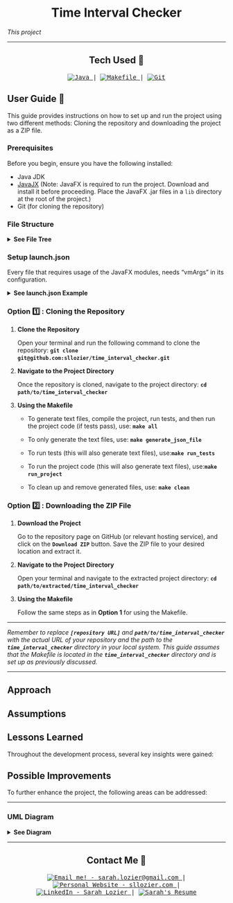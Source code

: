 <!-- Title -->
<h1 align="center">Time Interval Checker</h1>
<p align="center">



<i>This project 
</i></p>

---

<h2 align="center">Tech Used 🧰</h2>

<!-- Tech Stack -->
<p align="center">
<kbd>
<a href="https://www.java.com/en/">
    <img alt="Java" src="https://img.shields.io/static/v1?label=&message=Java&color=ED8B00&logo=OpenJDK&logoColor=FFFFFF" />
  </a> | <a href="https://makefiletutorial.com/">
    <img alt="Makefile" src="https://img.shields.io/static/v1?label=&message=Makefile&color=6D00CC&logo=Make&logoColor=FFFFFF" />
  </a> | <a href="https://git-scm.com/">
    <img alt="Git" src="https://img.shields.io/static/v1?label=&message=Git&color=F05032&logo=Git&logoColor=FFFFFF" />
  </a>
  
  </kbd>
</p>

## User Guide 📔

This guide provides instructions on how to set up and run the project using two different methods: Cloning the repository and downloading the project as a ZIP file.

### Prerequisites

Before you begin, ensure you have the following installed:
- Java JDK
- [JavaJX](https://openjdk.org/) (Note: JavaFX is required to run the project. Download and install it before proceeding. Place the JavaFX .jar files in a `lib` directory at the root of the project.)
- Git (for cloning the repository)

### File Structure

<details>
<summary><b>See File Tree</b></summary>

The suggested file structure for your project is as follows:

```

.
└── time_interval_checker/
    ├── .vscode/
    │   ├── launch.json
    │   └── settings.json
    ├── bin/
    │   ├── main class files
    │   ├── test class files
    │   └── time.json
    ├── lib/
    │   └── javafx.jar files
    ├── public/
    │   └── image files
    ├── src/
    │   ├── main/
    │   │   ├── Controller.java
    │   │   ├── Interval.java
    │   │   ├── InvalidTime.java
    │   │   ├── main.fxml
    │   │   ├── Project4.java
    │   │   └── Time.java
    │   └── test/
    │       ├── GenerateTimeData.java
    │       ├── IntervalTest.java
    │       ├── InvalidTimeTest.java
    │       ├── Project4Test.java
    │       ├── TestRunner.java
    │       └── TimeTest.java
    ├── Makefile
    ├── .gitignore
    └── README.md

```

</details>

### Setup launch.json

Every file that requires usage of the JavaFX modules, needs “vmArgs” in its configuration.

<details>
<summary><b>See launch.json Example</b></summary>

```

{
  "version": "0.2.0",
  "configurations": [
    {
        "type": "java",
        "name": "TimeTest",
        "request": "launch",
        "mainClass": "test.TimeTest",
        "projectName": "time_interval_checker_17fce51b"
      },
      {
        "type": "java",
        "name": "TestRunner",
        "request": "launch",
        "mainClass": "test.TestRunner",
        "projectName": "time_interval_checker_17fce51b",
        "vmArgs": "--module-path /home/slozier/Desktop/javafx-sdk-21.0.2/lib --add-modules javafx.controls,javafx.fxml"
      }
  ]
}

```

</details>

### Option 1️⃣ : Cloning the Repository

1. **Clone the Repository**

   Open your terminal and run the following command to clone the repository: **`git clone git@github.com:sllozier/time_interval_checker.git`**


2. **Navigate to the Project Directory**

    Once the repository is cloned, navigate to the project directory: **`cd path/to/time_interval_checker`**

3. **Using the Makefile**

    - To generate text files, compile the project, run tests, and then run the project code (if tests pass), use: **`make all`**

    - To only generate the text files, use: **`make generate_json_file`**

    - To run tests (this will also generate text files), use:**`make run_tests`**

    - To run the project code (this will also generate text files), use:**`make run_project`**

    - To clean up and remove generated files, use: **`make clean`**


### Option 2️⃣ : Downloading the ZIP File

1. **Download the Project**

    Go to the repository page on GitHub (or relevant hosting service), and click on the **`Download ZIP`** button. Save the ZIP file to your desired location and extract it.

2. **Navigate to the Project Directory**

    Open your terminal and navigate to the extracted project directory: **`cd path/to/extracted/time_interval_checker`**

3. **Using the Makefile**

    Follow the same steps as in **Option 1** for using the Makefile.

---

*Remember to replace **`[repository URL]`** and **`path/to/time_interval_checker`** with the actual URL of your repository and the path to the **`time_interval_checker`** directory in your local system. This guide assumes that the Makefile is located in the **`time_interval_checker`** directory and is set up as previously discussed.*

---

## Approach



## Assumptions



## Lessons Learned

Throughout the development process, several key insights were gained:




## Possible Improvements

To further enhance the project, the following areas can be addressed:



---

### UML Diagram

<details>
<summary><b>See Diagram</b></summary>
<img align="center" width="750" src="./public/project4_uml.png" alt="UML Diagram Missing">
</details>

---


<h2 align="center">Contact Me 🦄</h2>
<!-- Contact Me -->
<p align="center">
<kbd>
<a href="mailto:sarah.lozier@gmail.com">
    <img alt="Email me! - sarah.lozier@gmail.com" src="https://img.shields.io/badge/-sarah.lozier@com-D14836?style=flat&logo=gmail&logoColor=white" />
  </a> | <a href="https://www.sllozier.com">
    <img alt="Personal Website - sllozier.com" src="https://img.shields.io/badge/-sllozier.com-a75fff?style=flat&logo=aboutdotme&logoColor=white" />
  </a> | <a href="https://www.linkedin.com/in/sarah-l-lozier/">
    <img alt="LinkedIn - Sarah Lozier" src="https://img.shields.io/badge/-Sarah_Lozier-0072b1?style=flat&logo=linkedin&logoColor=white" />
  </a> | <a href="https://github.com/sllozier/resume/raw/main/sarah_lozier_resume%20.pdf">
    <img alt="Sarah's Resume" src="https://img.shields.io/badge/-Sarah's_Resume-00D0B1?style=flat&logo=pinboard&logoColor=white" />
  </a>
  </kbd>
</p>


